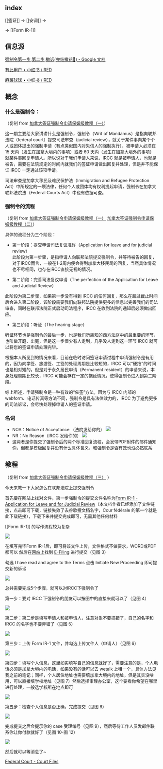 
## index

[[签证]] -> [[安调]] ->

-> [[Form IR-1]]
## 信息源

[强制令第一步,第二步,撤诉(完结撒花🎉) - Google 文档](https://docs.google.com/document/d/1F8PjUwT595LpoXJSbd_561N0IpXBduF17yYCScEHs-A/edit#heading=h.5depm81ic6st)

[有此用户 • 小红书 / RED](https://www.xiaohongshu.com/user/profile/62a9111c000000001b025684)

[麻薯球球 • 小红书 / RED](https://www.xiaohongshu.com/user/profile/61754c1c000000001f03eb08)

## 概念

### 什么是强制令：

（复制 from [加拿大签证强制令申请保姆级教程（一）](https://www.xiaohongshu.com/explore/634f84f700000000070154ca?app_platform=ios&app_version=7.72&share_from_user_hidden=true&type=normal&xhsshare=CopyLink&appuid=638c53da000000001f01a7ab&apptime=1674785497)）

这一期主要给大家讲讲什么是强制令，强制令（Writ of Mandamus）是指向联邦法院（federal court）提交司法审查（judicial review），就关于某件事向某个个人或团体提出的强制申请（有点类似国内对失信人的强制执行），被申请人必须在 15 天内（发生在加拿大境内的事项）或者 60 天内（发生在加拿大境外的事项）就某件事回复申请人。所以说对于我们申请人来说，IRCC 就是被申请人，也就是被告，需要在法院规定的时间内就我们的签证申请做出回复并处理，但是并不能保证 IRCC 一定通过该项申请。 

司法审查是加拿大移民及难民保护法（Immigration and Refugee Protection Act）中所规定的一项法律，任何个人或团体均有权利提起申请，强制令在加拿大联邦法院法（Federal Courts Act）中也有依据可查。

### 强制令的流程

（复制 from [加拿大签证强制令申请保姆级教程（一）](https://www.xiaohongshu.com/explore/634f84f700000000070154ca?app_platform=ios&app_version=7.72&share_from_user_hidden=true&type=normal&xhsshare=CopyLink&appuid=638c53da000000001f01a7ab&apptime=1674785497) [加拿大签证强制令申请保姆级教程（二）](http://xhslink.com/S7qy1t)）


具体的流程分为三个阶段：  

- 第一阶段：提交申请司法复议准许（Application for leave and for judicial review）  
此阶段为第一步骤，是指申请人向联邦法院提交强制令，并等待被告的回复，对于IRCC而言，一般在1-2周内便会得到加拿大移民局的回复，当然具体情况也不尽相同，也存在IRCC直接无视的情况。

- 第二阶段：完善司法复议申请（The perfection of the Application for Leave and Judicial Review）  

此阶段为第二步骤，如果第一步没有得到 IRCC 的任何回复，那么在超过截止时间后会进入第二阶段，该阶段需要我们向联邦法院提供更多的信息以完善我们的司法审查，同时在联邦法院正式启动司法程序，IRCC 在收到法院的通知后必须做出回应。  

- 第三阶段：听证（The hearing stage）  

听证环节也是强制令的最后一步，也是我们所熟知的西方法庭中的最重要的环节，也叫做开庭、出庭，但是这一步很少有人走到，几乎没人走到这一环节 IRCC 就可以将您的签证申请处理完毕。  

根据本人所见到的情况来看，目前在临时访问签证申请过程中申请强制令是有用的，因为向学签、旅游签、工签的处理周期是比较短的，IRCC 可以“硬拖”的时间也是相对短的，但是对于永久居民申请（Permanent resident）的申请来说，本身处理周期比较长，IRCC 可能会存在一定的拖延情况，使得强制令进入到第二阶段。  

综上所述，申请强制令是一种有效的“催签”方法，因为与 IRCC 内部的 webform、电话传真等方法不同，强制令是具有法律效力的，IRCC 为了避免更多的司法诉讼，会尽快处理掉申请人的签证申请。  

### 名词 

- NOA：Notice of Acceptance （法院发给你的）
![](https://picture-guan.oss-cn-hangzhou.aliyuncs.com/20231010153714.png)
- NR：No Reason（IRCC 发给你的）
![](https://picture-guan.oss-cn-hangzhou.aliyuncs.com/20231010153754.png)
- 这两者是你提交了强制令后的两个标准回复流程，会发带PDF附件的邮件通知你，但都是模板回复并没有什么具体含义，和强制令是否有效也没必然联系

## 教程

（复制 from [加拿大签证强制令申请保姆级教程（三）](https://www.xiaohongshu.com/explore/635aacbe0000000014036fa4) ）

今天来教一下大家怎么在联邦法院上提交强制令

首先要在网站上找对文件，第一步强制令的提交文件名称为[Form IR-1 - Application for Leave and for Judicial Review](https://www.fct-cf.gc.ca/content/assets/forms/base/formIR-1_E.rtf)（本文档作者已经添加了文件链接，点击即可下载，链接失效了去谷歌搜文档名字，Cour fédérale 的第一个就是此下载链接），下载下来并提交完成即可，无需其他任何材料

[[Form IR-1]] 的写作流程较为复杂


![](https://picture-guan.oss-cn-hangzhou.aliyuncs.com/20230923153706.png)


在填写完毕Form IR-1后，即可将该文件上传，文件格式不做要求，WORD或PDF都可以
然后在[网站上](https://www.fct-cf.gc.ca/en/home)找到 [E-Filing](https://www.fct-cf.gc.ca/en/pages/online-access/e-filing#cont) 进行提交（见图 3）

勾选 I have read and agree to the Terms 点击 Initiate New Proceeding 即可提交新的诉讼

![](https://picture-guan.oss-cn-hangzhou.aliyuncs.com/20230923153926.png)

总共需要完成5个步骤，就可以对IRCC下强制令了

第一步：要对 IRCC 下强制令的朋友可以按图中的直接来就可以了（见图 4）

![](https://picture-guan.oss-cn-hangzhou.aliyuncs.com/20230923154220.png)

第二步：第二步是填写申请人和被申请人，注意对象不要搞错了，自己的名字和 IRCC 的名字也不要弄错了（见图 5）

![](https://picture-guan.oss-cn-hangzhou.aliyuncs.com/20230923154325.png)

第三步：上传 Form IR-1 文件，并勾选上传文件人（申请人）（见图 6）

![](https://picture-guan.oss-cn-hangzhou.aliyuncs.com/20230923154736.png)

第四步：填写个人信息，这里如实填写自己的信息就好了，需要注意的是，个人电话必须是加拿大境内的电话，如果没有的话可以去 wetalk 上租一个，具体方法见我之前的笔记；同样，个人居住地址也需要填加拿大境内的地址，但是其实没啥用，可以直接填学校地址（见图 7）然后选择审理办公室，这个要看你希望在哪里进行处理，一般选学校所在地点即可

![](https://picture-guan.oss-cn-hangzhou.aliyuncs.com/20230923154758.png)

第五步：检查个人信息是否正确，完成提交（见图 8）

![](https://picture-guan.oss-cn-hangzhou.aliyuncs.com/20230923154824.png)

完成提交之后会提示你的 case 受理编号（见图 9），然后等待工作人员发邮件联系你让你付款就好了（见图 10-图 12）

![](https://picture-guan.oss-cn-hangzhou.aliyuncs.com/20230923154858.png)

然后就可以等消息了~

[Federal Court - Court Files](https://www.fct-cf.gc.ca/en/court-files-and-decisions/court-files#tab02)